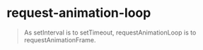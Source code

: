 # request-animation-loop

> As setInterval is to setTimeout, requestAnimationLoop is to requestAnimationFrame.
